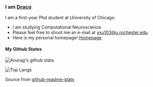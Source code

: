 ### I am [Draco](https://www.yun-long-xu.com)

I am a first-year Phd student at University of Chicago.

-  I am studying Computational Neuroscience
- Please feel free to shoot me an e-mail at yxu103@u.rochester.edu
-  Here is my personal homepage! [Homepage](https://dracooxu.github.io/)



#### My Github States

![Anurag's github stats](https://github-readme-stats.vercel.app/api?username=Beibaibaby&show_icons=true&count_private=true&hide=stars)

![Top Langs](https://github-readme-stats.vercel.app/api/top-langs/?username=Beibaibaby&layout=compact)

Source from [github-readme-stats](https://github.com/anuraghazra/github-readme-stats)
